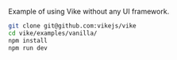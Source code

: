 Example of using Vike without any UI framework.

```bash
git clone git@github.com:vikejs/vike
cd vike/examples/vanilla/
npm install
npm run dev
```
